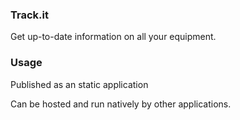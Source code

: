 ### Track.it
Get up-to-date information on all your equipment.

### Usage
Published as an static application

Can be hosted and run natively by other applications.
